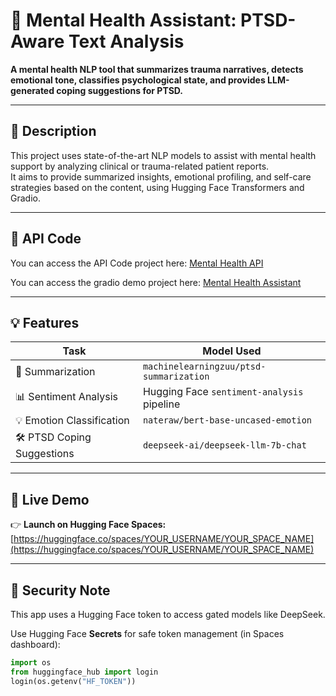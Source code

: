 # 🧠 Mental Health Assistant: PTSD-Aware Text Analysis

**A mental health NLP tool that summarizes trauma narratives, detects emotional tone, classifies psychological state, and provides LLM-generated coping suggestions for PTSD.**

---

## 📌 Description

This project uses state-of-the-art NLP models to assist with mental health support by analyzing clinical or trauma-related patient reports.  
It aims to provide summarized insights, emotional profiling, and self-care strategies based on the content, using Hugging Face Transformers and Gradio.

---

## 📌 API Code
You can access the API Code project here: [Mental Health API](https://github.com/felixchiuman/mental-health-api)

You can access the gradio demo project here: [Mental Health Assistant](https://huggingface.co/spaces/felixchiuman/mental-health-assistant)


---

## 💡 Features

| Task                      | Model Used                                                                 |
|---------------------------|----------------------------------------------------------------------------|
| 📝 Summarization             | `machinelearningzuu/ptsd-summarization`                                   |
| 📊 Sentiment Analysis        | Hugging Face `sentiment-analysis` pipeline                                |
| 💡 Emotion Classification    | `nateraw/bert-base-uncased-emotion`                                       |
| 🛠 PTSD Coping Suggestions  | `deepseek-ai/deepseek-llm-7b-chat`                                         |

---

## 🚀 Live Demo

👉 **Launch on Hugging Face Spaces:**  
[https://huggingface.co/spaces/YOUR_USERNAME/YOUR_SPACE_NAME](https://huggingface.co/spaces/YOUR_USERNAME/YOUR_SPACE_NAME)

---

## 🔐 Security Note

This app uses a Hugging Face token to access gated models like DeepSeek.

Use Hugging Face **Secrets** for safe token management (in Spaces dashboard):

```python
import os
from huggingface_hub import login
login(os.getenv("HF_TOKEN"))

